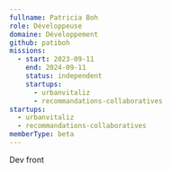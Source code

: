 ```yaml
---
fullname: Patricia Boh
role: Développeuse
domaine: Développement
github: patiboh
missions:
  - start: 2023-09-11
    end: 2024-09-11
    status: independent
    startups:
      - urbanvitaliz
      - recommandations-collaboratives
startups:
  - urbanvitaliz
  - recommandations-collaboratives
memberType: beta
---
```

Dev front